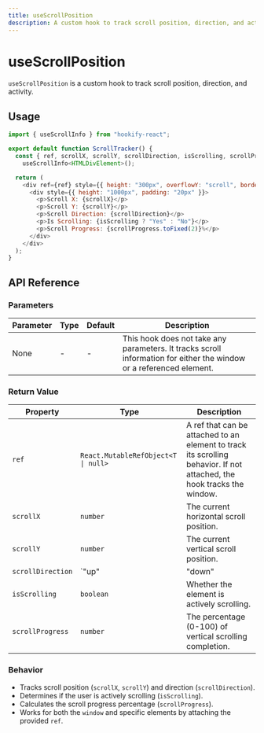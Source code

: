 ```yaml
---
title: useScrollPosition
description: A custom hook to track scroll position, direction, and activity.
---
```


# useScrollPosition
`useScrollPosition` is a custom hook to track scroll position, direction, and activity.

## Usage  

```javascript
import { useScrollInfo } from "hookify-react";

export default function ScrollTracker() {
  const { ref, scrollX, scrollY, scrollDirection, isScrolling, scrollProgress } =
    useScrollInfo<HTMLDivElement>();

  return (
    <div ref={ref} style={{ height: "300px", overflowY: "scroll", border: "1px solid black" }}>
      <div style={{ height: "1000px", padding: "20px" }}>
        <p>Scroll X: {scrollX}</p>
        <p>Scroll Y: {scrollY}</p>
        <p>Scroll Direction: {scrollDirection}</p>
        <p>Is Scrolling: {isScrolling ? "Yes" : "No"}</p>
        <p>Scroll Progress: {scrollProgress.toFixed(2)}%</p>
      </div>
    </div>
  );
}
```

## API Reference  

### Parameters  

| Parameter       | Type                 | Default | Description |
|---------------|----------------------|---------|-------------|
| None         | -                      | -       | This hook does not take any parameters. It tracks scroll information for either the window or a referenced element. |

### Return Value  

| Property         | Type                     | Description |
|----------------|-------------------------|-------------|
| `ref`         | `React.MutableRefObject<T \| null>` | A ref that can be attached to an element to track its scrolling behavior. If not attached, the hook tracks the window. |
| `scrollX`     | `number`                 | The current horizontal scroll position. |
| `scrollY`     | `number`                 | The current vertical scroll position. |
| `scrollDirection` | `"up" | "down" | "left" | "right" | "none"` | The direction of the latest scroll movement. |
| `isScrolling` | `boolean`                | Whether the element is actively scrolling. |
| `scrollProgress` | `number`                | The percentage (0-100) of vertical scrolling completion. |

### Behavior  

- Tracks scroll position (`scrollX`, `scrollY`) and direction (`scrollDirection`).
- Determines if the user is actively scrolling (`isScrolling`).
- Calculates the scroll progress percentage (`scrollProgress`).
- Works for both the `window` and specific elements by attaching the provided `ref`.


